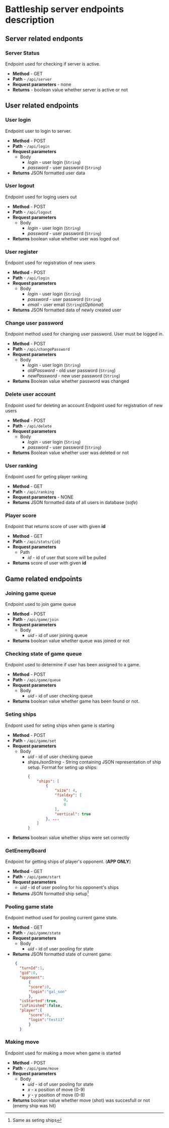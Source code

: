 # Battleship server endpoints description

## Server related endponts
### Server Status
Endpoint used for checking if server is active.
* **Method** - GET
* **Path** - `/api/server`   
* **Request parameters** - none
* **Returns** - boolean value whether server is active or not

## User related endpoints
### User login 
Endpoint user to login to server. 
* **Method** - POST
* **Path** - `/api/login`
* **Request parameters** 
    * Body
        * *login* - user login (`String`)
        * *password* - user password (`String`) 
* **Returns** JSON formatted user data

### User logout
Endpoint used for loging users out
* **Method** - POST
* **Path** - `/api/logout`
* **Request parameters** 
    * Body
        * *login* - user login (`String`)
        * *password* - user password (`String`)         
* **Returns** boolean value whether user was loged out

### User register
Endpoint used for registration of new users
* **Method** - POST
* **Path** - `/api/login`
* **Request parameters** 
    * Body
        * *login* - user login (`String`)
        * *password* - user password (`String`) 
        * *email* - user email (`String`)(*Optional*)
* **Returns** JSON formatted data of newly created user

### Change user password
Endpoint method used for changing user password. User must be logged in.
* **Method** - POST
* **Path** - `/api/changePassword`
* **Request parameters** 
    * Body
        * *login* - user login (`String`)
        * *oldPassword* - old user password (`String`) 
        * *newPassword* -  new user password (`String`)
* **Returns** Boolean value whether password was changed

### Delete user account
Endpoint used for deleting an account
Endpoint used for registration of new users
* **Method** - POST
* **Path** - `/api/delete`
* **Request parameters** 
    * Body
        * *login* - user login (`String`)
        * *password* - user password (`String`) 
* **Returns** Boolean value whether user was deleted or not

### User ranking
Endpoint used for geting player ranking
* **Method** - GET
* **Path** - `/api/ranking`
* **Request parameters** - NONE
* **Returns** JSON formatted data of all users in database (*safe*)

### Player score
Endpoint that returns score of user with given **id**
* **Method** - GET
* **Path** - `/api/stats/{id}`
* **Request parameters**
    * Path
        * *id* - id of user that score will be pulled
* **Returns** score of user with given **id**

## Game related endpoints
### Joining game queue
Endpoint used to join game queue
* **Method** - POST
* **Path** - `/api/game/join`
* **Request parameters**
    * Body
        * *uid* - id of user joining queue
* **Returns** boolean value whether queue was joined or not

### Checking state of game queue
Endpoint used to determine if user has been assigned to a game. 
* **Method** - POST
* **Path** - `/api/game/queue`
* **Request parameters**
    * Body
        * *uid* - id of user checking queue
* **Returns** boolean value whether game has been found or not.

### Seting ships
Endpont used for seting ships when game is starting
* **Method** - POST
* **Path** - `/api/game/set`
* **Request parameters**
    * Body
        * *uid* - id of user checking queue
        * *shipsJsonString* - String containing JSON representation of ship setup.
            Format for seting up ships:
            ```json
            {
                "ships": [
                    {
                        "size": 4,
                        "fieldxy": [
                            0,
                            0
                        ],
                        "vertical": true
                    }, ... 
                ]
            }
            ```
* **Returns** boolean value whether ships were set correctly

### GetEnemyBoard
Endpoint for getting ships of player's opponent. (**APP ONLY**)
* **Method** - GET
* **Path** - `/api/game/start`
* **Request parameters**
    *  *uid* - id of user pooling for his opponent's ships
* **Returns** JSON formatted ship setup[^1]

[^1]: Same as seting ships

### Pooling game state
Endpoint method used for pooling current game state. 
* **Method** - GET
* **Path** - `/api/game/state`
* **Request parameters**
    * Body
        * *uid* - id of user pooling for state
* **Returns** JSON formatted state of current game:
    ```json
     {
       "turnId":1,
       "gid":0,
       "opponent":
           {
           "score":0,
           "login":"gal_son"
           },
       "isStarted":true,
       "isFinished":false,
       "player":{
           "score":0,
           "login":"test13"
           }
       }
    ```

### Making move
Endpoint used for making a move when game is started
* **Method** - POST
* **Path** - `/api/game/move`
* **Request parameters**
    * Body
        * *uid* - id of user pooling for state
        * *x* - x position of move (0-9)
        * *y* - y position of move (0-9)
* **Returns** boolean value whether move (shot) was succesfull or not (enemy ship was hit)